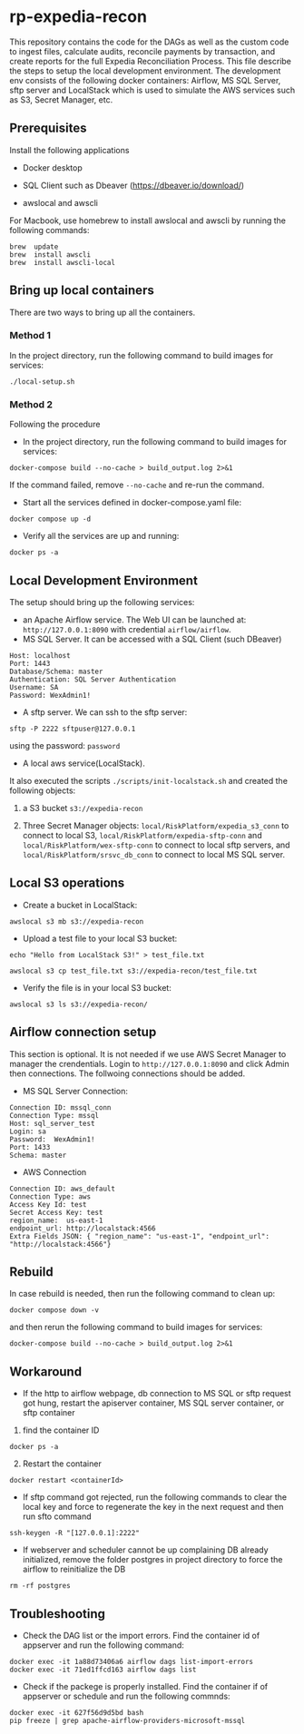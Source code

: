 # rp-expedia-recon

This repository contains the code for the DAGs as well as the custom code to ingest files, calculate audits, reconcile payments by transaction, and create reports for the full Expedia Reconciliation Process. This file describe the steps to setup the local development environment. The development env consists of the following docker containers: Airflow, MS SQL Server, sftp server and LocalStack which is used to simulate the AWS services such as S3, Secret Manager, etc.

## Prerequisites 

Install the following applications

* Docker desktop

* SQL Client such as Dbeaver (https://dbeaver.io/download/)

* awslocal and awscli

For Macbook, use homebrew to install awslocal and awscli by running the following commands:   

```
brew  update
brew  install awscli
brew  install awscli-local
```

## Bring up local containers 

There are two ways to bring up all the containers. 


### Method 1

In the project directory, run the following command to build images for services:

`./local-setup.sh`

### Method 2

 Following the procedure
* In the project directory, run the following command to build images for services:

`docker-compose build --no-cache > build_output.log 2>&1`

If the command failed, remove `--no-cache` and re-run the command.

* Start all the services defined in docker-compose.yaml file:

`docker compose up -d`

* Verify all the services are up and running:

`docker ps -a`

## Local Development Environment 

The setup should bring up the following services: 

* an Apache Airflow service. The Web UI can be launched at: `http://127.0.0.1:8090` with credential `airflow/airflow`.
* MS SQL Server.  It can be accessed with a SQL Client (such DBeaver)
```
Host: localhost
Port: 1443
Database/Schema: master
Authentication: SQL Server Authentication
Username: SA
Password: WexAdmin1!
```
* A sftp server. We can ssh to the sftp server: 
```
sftp -P 2222 sftpuser@127.0.0.1
```
using the password: `password`

* A local aws service(LocalStack). 

It also executed the scripts `./scripts/init-localstack.sh`  and created the following objects:

1. a S3 bucket `s3://expedia-recon`

2. Three Secret Manager objects: `local/RiskPlatform/expedia_s3_conn` to connect to local S3, `local/RiskPlatform/expedia-sftp-conn` and `local/RiskPlatform/wex-sftp-conn` to connect to local sftp servers, and `local/RiskPlatform/srsvc_db_conn` to connect to local MS SQL server.


## Local S3 operations 

* Create a bucket in LocalStack:

`awslocal s3 mb s3://expedia-recon`

* Upload a test file to your local S3 bucket:

`echo "Hello from LocalStack S3!" > test_file.txt`

`awslocal s3 cp test_file.txt s3://expedia-recon/test_file.txt`

* Verify the file is in your local S3 bucket:

`awslocal s3 ls s3://expedia-recon/`

## Airflow connection setup 

This section is optional. It is not needed if we use AWS Secret Manager to manager the crendentials.
 Login to `http://127.0.0.1:8090` and  click Admin then connections. The follwoing connections should be added. 
* MS SQL Server Connection:
```
Connection ID: mssql_conn
Connection Type: mssql
Host: sql_server_test
Login: sa
Password:  WexAdmin1!
Port: 1433
Schema: master
```
* AWS Connection
```
Connection ID: aws_default
Connection Type: aws
Access Key Id: test
Secret Access Key: test
region_name:  us-east-1
endpoint_url: http://localstack:4566
Extra Fields JSON: { "region_name": "us-east-1", "endpoint_url": "http://localstack:4566"}
```
## Rebuild

In case rebuild is needed, then run the following command to clean up: 
```
docker compose down -v
```
and then rerun the following command to build images for services:
```
docker-compose build --no-cache > build_output.log 2>&1
```
## Workaround

* If the http to airflow webpage, db connection to MS SQL or sftp request got hung, restart the apiserver container, MS SQL server container, or  sftp container
1. find the container ID
```
docker ps -a 
```

2. Restart the container
```
docker restart <containerId>
```
* If sftp command got rejected, run the following commands to clear the local key and force to regenerate the key in the next request and then run sfto command
```
ssh-keygen -R "[127.0.0.1]:2222"
```

* If webserver and scheduler cannot be up complaining DB already initialized, remove the folder postgres in project directory to force the airflow to reinitialize the DB

```
rm -rf postgres
```

## Troubleshooting
* Check the DAG list or the import errors. Find the container id of appserver and run the following command: 
```
docker exec -it 1a88d73406a6 airflow dags list-import-errors
docker exec -it 71ed1ffcd163 airflow dags list
```
* Check if the packege is properly installed. Find the container if of appserver or schedule and run the following commnds:
```
docker exec -it 627f56d9d5bd bash
pip freeze | grep apache-airflow-providers-microsoft-mssql
```